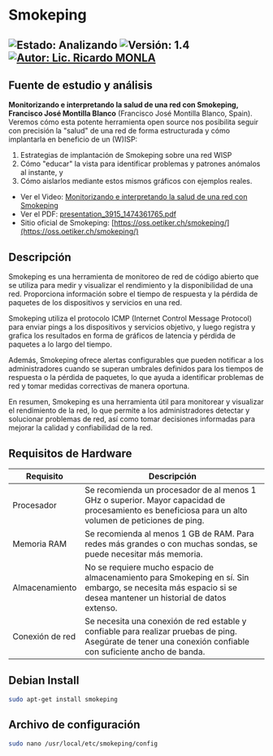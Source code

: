 # Smokeping

![Estado: Analizando](https://img.shields.io/badge/Estado-Analizando-brightgreen)
![Versión: 1.4](https://img.shields.io/badge/Versión-1.4-blue)
[![Autor: Lic. Ricardo MONLA](https://img.shields.io/badge/Autor-Lic.%20Ricardo%20MONLA-orange)](mailto:rmonla@frlr.utn.edu.ar)
--------------  

## Fuente de estudio y análisis
**Monitorizando e interpretando la salud de una red con Smokeping, Francisco José Montilla Blanco** (Francisco José Montilla Blanco, Spain). Veremos cómo esta potente herramienta open source nos posibilita seguir con precisión la "salud" de una red de forma estructurada y cómo implantarla en beneficio de un (W)ISP:

1. Estrategias de implantación de Smokeping sobre una red WISP
2. Cómo "educar" la vista para identificar problemas y patrones anómalos al instante, y
3. Cómo aislarlos mediante estos mismos gráficos con ejemplos reales.

- Ver el Video: [Monitorizando e interpretando la salud de una red con Smokeping](https://www.youtube.com/watch?v=lZfhO_jTv84)
- Ver el PDF: [presentation_3915_1474361765.pdf](presentation_3915_1474361765.pdf)
- Sitio oficial de Smokeping: [https://oss.oetiker.ch/smokeping/](https://oss.oetiker.ch/smokeping/)


## Descripción
Smokeping es una herramienta de monitoreo de red de código abierto que se utiliza para medir y visualizar el rendimiento y la disponibilidad de una red. Proporciona información sobre el tiempo de respuesta y la pérdida de paquetes de los dispositivos y servicios en una red.

Smokeping utiliza el protocolo ICMP (Internet Control Message Protocol) para enviar pings a los dispositivos y servicios objetivo, y luego registra y grafica los resultados en forma de gráficos de latencia y pérdida de paquetes a lo largo del tiempo.

Además, Smokeping ofrece alertas configurables que pueden notificar a los administradores cuando se superan umbrales definidos para los tiempos de respuesta o la pérdida de paquetes, lo que ayuda a identificar problemas de red y tomar medidas correctivas de manera oportuna.

En resumen, Smokeping es una herramienta útil para monitorear y visualizar el rendimiento de la red, lo que permite a los administradores detectar y solucionar problemas de red, así como tomar decisiones informadas para mejorar la calidad y confiabilidad de la red.
 
## Requisitos de Hardware

| Requisito    | Descripción                                                                                     |
|--------------|-------------------------------------------------------------------------------------------------|
| Procesador   | Se recomienda un procesador de al menos 1 GHz o superior. Mayor capacidad de procesamiento es beneficiosa para un alto volumen de peticiones de ping. |
| Memoria RAM  | Se recomienda al menos 1 GB de RAM. Para redes más grandes o con muchas sondas, se puede necesitar más memoria. |
| Almacenamiento | No se requiere mucho espacio de almacenamiento para Smokeping en sí. Sin embargo, se necesita más espacio si se desea mantener un historial de datos extenso. |
| Conexión de red | Se necesita una conexión de red estable y confiable para realizar pruebas de ping. Asegúrate de tener una conexión confiable con suficiente ancho de banda. |

## Debian Install
~~~bash
sudo apt-get install smokeping
~~~

## Archivo de configuración
~~~bash
sudo nano /usr/local/etc/smokeping/config
~~~
